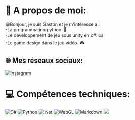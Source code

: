 # 💫 A propos de moi:
😀Bonjour, je suis Gaston et je m'intéresse a :<br>    -La programmation python. 🐍<br>    -Le développement de jeu sous unity en c#. ⌨️<br>    -Le game design dans le jeu vidéo. 🎮

## 🌐 Mes réseaux sociaux:
[![Instagram](https://img.shields.io/badge/Instagram-%23E4405F.svg?logo=Instagram&logoColor=white)](https://instagram.com/tongas_unity) 

# 💻 Compétences techniques:
![C#](https://upload.wikimedia.org/wikipedia/commons/b/bd/Logo_C_sharp.svg) ![Python](https://www.python.org/static/community_logos/python-logo.png)  ![.Net](https://upload.wikimedia.org/wikipedia/commons/thumb/7/7d/Microsoft_.NET_logo.svg/150px-Microsoft_.NET_logo.svg.png) ![WebGL](https://img.shields.io/badge/WebGL-990000?logo=webgl&logoColor=white&style=for-the-badge) ![Markdown]()
[![](https://visitcount.itsvg.in/api?id=Odinseil&icon=1&color=2)](https://visitcount.itsvg.in)

<!-- Proudly created with GPRM ( https://gprm.itsvg.in ) -->
